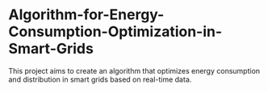 # Algorithm-for-Energy-Consumption-Optimization-in-Smart-Grids
This project aims to create an algorithm that optimizes energy consumption and distribution in smart grids based on real-time data.
